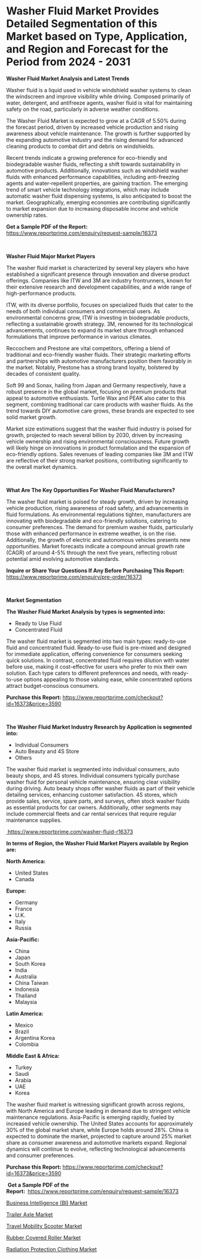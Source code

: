 <p><h1>Washer Fluid Market Provides Detailed Segmentation of this Market based on Type, Application, and Region and Forecast for the Period from 2024 - 2031</h1></p><p><strong>Washer Fluid Market Analysis and Latest Trends</strong></p>
<p><p>Washer fluid is a liquid used in vehicle windshield washer systems to clean the windscreen and improve visibility while driving. Composed primarily of water, detergent, and antifreeze agents, washer fluid is vital for maintaining safety on the road, particularly in adverse weather conditions. </p><p>The Washer Fluid Market is expected to grow at a CAGR of 5.50% during the forecast period, driven by increased vehicle production and rising awareness about vehicle maintenance. The growth is further supported by the expanding automotive industry and the rising demand for advanced cleaning products to combat dirt and debris on windshields. </p><p>Recent trends indicate a growing preference for eco-friendly and biodegradable washer fluids, reflecting a shift towards sustainability in automotive products. Additionally, innovations such as windshield washer fluids with enhanced performance capabilities, including anti-freezing agents and water-repellent properties, are gaining traction. The emerging trend of smart vehicle technology integrations, which may include automatic washer fluid dispensing systems, is also anticipated to boost the market. Geographically, emerging economies are contributing significantly to market expansion due to increasing disposable income and vehicle ownership rates.</p></p>
<p><strong>Get a Sample PDF of the Report:&nbsp;</strong> <a href="https://www.reportprime.com/enquiry/request-sample/16373?utm_campaign=63&utm_medium=2&utm_source=Github&utm_content=ia&utm_term=23112024&utm_id=washer-fluid">https://www.reportprime.com/enquiry/request-sample/16373</a></p>
<p>&nbsp;</p>
<p><strong>Washer Fluid Major Market Players</strong></p>
<p><p>The washer fluid market is characterized by several key players who have established a significant presence through innovation and diverse product offerings. Companies like ITW and 3M are industry frontrunners, known for their extensive research and development capabilities, and a wide range of high-performance products.</p><p>ITW, with its diverse portfolio, focuses on specialized fluids that cater to the needs of both individual consumers and commercial users. As environmental concerns grow, ITW is investing in biodegradable products, reflecting a sustainable growth strategy. 3M, renowned for its technological advancements, continues to expand its market share through enhanced formulations that improve performance in various climates.</p><p>Reccochem and Prestone are vital competitors, offering a blend of traditional and eco-friendly washer fluids. Their strategic marketing efforts and partnerships with automotive manufacturers position them favorably in the market. Notably, Prestone has a strong brand loyalty, bolstered by decades of consistent quality.</p><p>Soft 99 and Sonax, hailing from Japan and Germany respectively, have a robust presence in the global market, focusing on premium products that appeal to automotive enthusiasts. Turtle Wax and PEAK also cater to this segment, combining traditional car care products with washer fluids. As the trend towards DIY automotive care grows, these brands are expected to see solid market growth.</p><p>Market size estimations suggest that the washer fluid industry is poised for growth, projected to reach several billion by 2030, driven by increasing vehicle ownership and rising environmental consciousness. Future growth will likely hinge on innovations in product formulation and the expansion of eco-friendly options. Sales revenues of leading companies like 3M and ITW are reflective of their strong market positions, contributing significantly to the overall market dynamics.</p></p>
<p>&nbsp;</p>
<p><strong>What Are The Key Opportunities For Washer Fluid Manufacturers?</strong></p>
<p><p>The washer fluid market is poised for steady growth, driven by increasing vehicle production, rising awareness of road safety, and advancements in fluid formulations. As environmental regulations tighten, manufacturers are innovating with biodegradable and eco-friendly solutions, catering to consumer preferences. The demand for premium washer fluids, particularly those with enhanced performance in extreme weather, is on the rise. Additionally, the growth of electric and autonomous vehicles presents new opportunities. Market forecasts indicate a compound annual growth rate (CAGR) of around 4-5% through the next five years, reflecting robust potential amid evolving automotive standards.</p></p>
<p><strong>Inquire or Share Your Questions If Any Before Purchasing This Report:</strong> <a href="https://www.reportprime.com/enquiry/pre-order/16373?utm_campaign=63&utm_medium=2&utm_source=Github&utm_content=ia&utm_term=23112024&utm_id=washer-fluid">https://www.reportprime.com/enquiry/pre-order/16373</a></p>
<p>&nbsp;</p>
<p><strong>Market Segmentation</strong></p>
<p><strong>The Washer Fluid Market Analysis by types is segmented into:</strong></p>
<p><ul><li>Ready to Use Fluid</li><li>Concentrated Fluid</li></ul></p>
<p><p>The washer fluid market is segmented into two main types: ready-to-use fluid and concentrated fluid. Ready-to-use fluid is pre-mixed and designed for immediate application, offering convenience for consumers seeking quick solutions. In contrast, concentrated fluid requires dilution with water before use, making it cost-effective for users who prefer to mix their own solution. Each type caters to different preferences and needs, with ready-to-use options appealing to those valuing ease, while concentrated options attract budget-conscious consumers.</p></p>
<p><strong>Purchase this Report:&nbsp;</strong><a href="https://www.reportprime.com/checkout?id=16373&price=3590&utm_campaign=63&utm_medium=2&utm_source=Github&utm_content=ia&utm_term=23112024&utm_id=washer-fluid">https://www.reportprime.com/checkout?id=16373&price=3590</a></p>
<p>&nbsp;</p>
<p><strong>The Washer Fluid Market Industry Research by Application is segmented into:</strong></p>
<p><ul><li>Individual Consumers</li><li>Auto Beauty and 4S Store</li><li>Others</li></ul></p>
<p><p>The washer fluid market is segmented into individual consumers, auto beauty shops, and 4S stores. Individual consumers typically purchase washer fluid for personal vehicle maintenance, ensuring clear visibility during driving. Auto beauty shops offer washer fluids as part of their vehicle detailing services, enhancing customer satisfaction. 4S stores, which provide sales, service, spare parts, and surveys, often stock washer fluids as essential products for car owners. Additionally, other segments may include commercial fleets and car rental services that require regular maintenance supplies.</p></p>
<p><a href="https://www.reportprime.com/washer-fluid-r16373?utm_campaign=63&utm_medium=2&utm_source=Github&utm_content=ia&utm_term=23112024&utm_id=washer-fluid">&nbsp;https://www.reportprime.com/washer-fluid-r16373</a></p>
<p><strong>In terms of Region, the Washer Fluid Market Players available by Region are:</strong></p>
<p>
    <p> <strong> North America: </strong>
        <ul>
            <li>United States</li>
            <li>Canada</li>
        </ul>
        </p> 
    <p> <strong> Europe: </strong>
        <ul>
            <li>Germany</li>
            <li>France</li>
            <li>U.K.</li>
            <li>Italy</li>
            <li>Russia</li>
        </ul>
        </p> 
    <p> <strong> Asia-Pacific: </strong>
        <ul>
            <li>China</li>
            <li>Japan</li>
            <li>South Korea</li>
            <li>India</li>
            <li>Australia</li>
            <li>China Taiwan</li>
            <li>Indonesia</li>
            <li>Thailand</li>
            <li>Malaysia</li>
        </ul>
        </p> 
    <p> <strong> Latin America: </strong>
        <ul>
            <li>Mexico</li>
            <li>Brazil</li>
            <li>Argentina Korea</li>
            <li>Colombia</li>
        </ul>
        </p> 
    <p> <strong> Middle East & Africa: </strong>
        <ul>
            <li>Turkey</li>
            <li>Saudi</li>
            <li>Arabia</li>
            <li>UAE</li>
            <li>Korea</li>
        </ul>
    </p>
    </p>
<p><p>The washer fluid market is witnessing significant growth across regions, with North America and Europe leading in demand due to stringent vehicle maintenance regulations. Asia-Pacific is emerging rapidly, fueled by increased vehicle ownership. The United States accounts for approximately 30% of the global market share, while Europe holds around 28%. China is expected to dominate the market, projected to capture around 25% market share as consumer awareness and automotive markets expand. Regional dynamics will continue to evolve, reflecting technological advancements and consumer preferences.</p></p>
<p><strong>Purchase this Report: </strong><a href="https://www.reportprime.com/checkout?id=16373&price=3590&utm_campaign=63&utm_medium=2&utm_source=Github&utm_content=ia&utm_term=23112024&utm_id=washer-fluid">https://www.reportprime.com/checkout?id=16373&price=3590</a></p>
<p>&nbsp;<strong>Get a Sample PDF of the Report:&nbsp;&nbsp;</strong><a href="https://www.reportprime.com/enquiry/request-sample/16373?utm_campaign=63&utm_medium=2&utm_source=Github&utm_content=ia&utm_term=23112024&utm_id=washer-fluid">https://www.reportprime.com/enquiry/request-sample/16373</a></p>
<p><strong></strong></p>
<p><p><a href="https://issuu.com/reportprime-2/docs/business-intelligence-bi-market-siz_e812305a630861?utm_campaign=63&utm_medium=2&utm_source=Github&utm_content=ia&utm_term=23112024&utm_id=washer-fluid">Business Intelligence (BI) Market</a></p><p><a href="https://github.com/ygfu6u/Market-Research-Report-List-1/blob/main/trailer-axle-market.md?utm_campaign=63&utm_medium=2&utm_source=Github&utm_content=ia&utm_term=23112024&utm_id=washer-fluid">Trailer Axle Market</a></p><p><a href="https://github.com/JubayerMia832/Market-Research-Report-List-1/blob/main/travel-mobility-scooter-market.md?utm_campaign=63&utm_medium=2&utm_source=Github&utm_content=ia&utm_term=23112024&utm_id=washer-fluid">Travel Mobility Scooter Market</a></p><p><a href="https://www.linkedin.com/pulse/rubber-covered-roller-market-projections-2024-2031-growing-79lme?utm_campaign=63&utm_medium=2&utm_source=Github&utm_content=ia&utm_term=23112024&utm_id=washer-fluid">Rubber Covered Roller Market</a></p><p><a href="https://www.linkedin.com/pulse/radiation-protection-clothing-market-scopeexpected-see-me5ye?utm_campaign=63&utm_medium=2&utm_source=Github&utm_content=ia&utm_term=23112024&utm_id=washer-fluid">Radiation Protection Clothing Market</a></p></p>